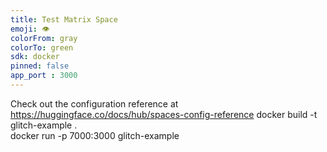 ```yaml
---
title: Test Matrix Space
emoji: 👁
colorFrom: gray
colorTo: green
sdk: docker
pinned: false
app_port : 3000
---
```


Check out the configuration reference at https://huggingface.co/docs/hub/spaces-config-reference
docker build -t glitch-example .  
docker run -p 7000:3000 glitch-example